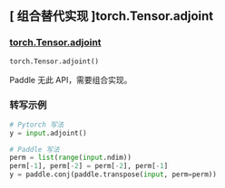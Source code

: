 ## [ 组合替代实现 ]torch.Tensor.adjoint

### [torch.Tensor.adjoint](https://pytorch.org/docs/stable/generated/torch.Tensor.adjoint.html#torch.Tensor.adjoint)
```python
torch.Tensor.adjoint()
```

Paddle 无此 API，需要组合实现。

### 转写示例

```python
# Pytorch 写法
y = input.adjoint()

# Paddle 写法
perm = list(range(input.ndim))
perm[-1], perm[-2] = perm[-2], perm[-1]
y = paddle.conj(paddle.transpose(input, perm=perm))
```
